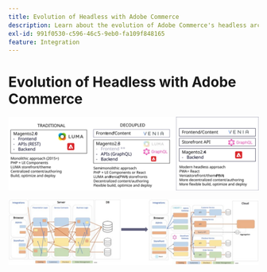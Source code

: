 ```yaml
---
title: Evolution of Headless with Adobe Commerce
description: Learn about the evolution of Adobe Commerce's headless architecture support.
exl-id: 991f0530-c596-46c5-9eb0-fa109f848165
feature: Integration
---
```

# Evolution of Headless with Adobe Commerce

![Comparison of traditional, decoupled, and headless commerce architectures](../../../assets/playbooks/headless-evolution-table.svg)

![Comparison of traditional, decoupled, and headless commerce architectures](../../../assets/playbooks/headless-evolution-diagram.svg)
